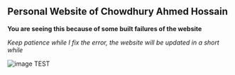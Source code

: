 ## Personal Website of Chowdhury Ahmed Hossain

**You are seeing this because of some built failures of the website**

*Keep patience while I fix the error, the website will be updated in a short while*

![image](https://github.com/user-attachments/assets/1d305733-57e7-4a37-b5cf-4c8acb15a34b)
TEST
